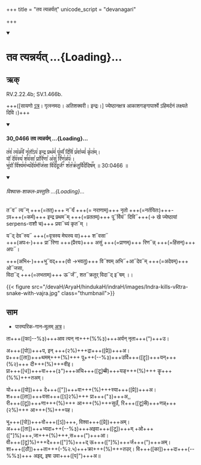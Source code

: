 +++
title = "तव त्यन्नर्यत्"
unicode_script = "devanagari"

+++
<div class="js_include" includetitle="false" newlevelforh1="1" unfilled url="/vedAH_sAma/paravastu-sAma/devaH/indraH/tava-tyan-naryam/">
<details open><summary><h1>तव त्यन्नर्यत् ...{Loading}...</h1></summary>

## ऋक्

RV.2.22.4b; SV.1.466b.

+++([सायणो [ऽत्र](https://archive.org/stream/RgVedaWithSayanasCommentaryPart2/rv_sayanabhasya_part2#page/n142/mode/1up&sa=D&ust=1542425956188000)। गृत्स्नमदः। अतिशक्वरी। इन्द्रः।] ज्येष्ठानक्षत्र आकाशगङ्गापार्श्वे ऽहिमर्दनं लक्ष्यते दिवि।)+++ 

<div class="js_include" includetitle="false" newlevelforh1="3" unfilled="" url="/vedAH_sAma/kauthumam/saMhitA/vishvAsa-prastutiH/1_pUrvArchikaH/5/2/30_0466_tava_tyannaryam.md">
<details open><summary><h4>30_0466 तव त्यन्नर्यम् ...{Loading}...</h4></summary>

त꣢व꣣ त्य꣡न्न꣢꣯र्यं नृ꣣तो꣡ऽप꣢ इन्द्र प्रथ꣣मं꣢ पू꣣र्व्यं꣢ दि꣣वि꣢ प्र꣣वा꣡च्यं꣢ कृ꣣त꣢म्।  
यो꣢ दे꣣व꣢स्य꣣ श꣡व꣢सा꣣ प्रा꣡रि꣢णा꣣ अ꣡सु꣢ रि꣣ण꣢न्न꣣पः꣢।  
भु꣢वो꣣ वि꣡श्व꣢म꣣भ्य꣡दे꣢व꣣मो꣡ज꣢सा वि꣣दे꣡दूर्ज꣢꣯ꣳ श꣣त꣡क्र꣢तुर्वि꣣दे꣡दिष꣢꣯म् ॥ 30:0466 ॥

<div class="js_include" newlevelforh1="2" title="विश्वास-शाकल-प्रस्तुतिः" unfilled="" url="/vedAH_Rk/shAkalam/saMhitA/vishvAsa-prastutiH/02/022/04_tava_tyannaryaM.md">
<details open><summary><h6>विश्वास-शाकल-प्रस्तुतिः ...{Loading}...</h6></summary>

त᳓व᳓ त्य᳓न् +++(=तत्)+++ न᳓र्यं +++(= नराणाम्)+++ नृतो +++(=नर्तयितः)+++-   
ऽप+++(=कर्म)+++ इन्द्र प्रथम᳓म् +++(=प्रततम्)+++ पू᳓र्वियं᳓ दिवि᳓+++(→ खे ज्येष्ठायां serpens-राशौ च)+++ प्रवा᳓च्यं कृत᳓म् ।

य᳓द् देव᳓स्य᳓ +++(=वृत्रस्य मेघस्य वा)+++ श᳓वसा᳓   
+++(अपः←)+++ प्रा᳓रिणा +++(प्रैरयः)+++ असुं +++(=प्राणम्)+++ रिण᳓न्न् +++(=हिंसन्)+++ अपः᳓।  

+++(अभि←)+++भु᳓वद्+++(वो →भवतु)+++ वि᳓श्वम् अभि᳓+आ᳓देव᳓म् +++(=अदेवम्)+++ ओ᳓जसा,  
विदा᳓द् +++(=लभताम्)+++ ऊ᳓र्जं᳓, शत᳓क्रतुर् विदा᳓द् इ᳓षम् ।।

</details>
</div>
</details>
</div>  

{{< figure src="/devaH/AryaH/hindukaH/indraH/images/Indra-kills-vRtra-snake-with-vajra.jpg"  class="thumbnail">}}

## साम

- पारम्परिक-गान-मूलम् [अत्र](https://archive.org/stream/sAmaveda-jaiminIya-paravastu-paramparA-docs/VIVAAHA%20UPANAYANA%20SAAMAANI#page/n2/mode/1up&sa=D&ust=1542425956189000)।
<div caption="रामानुजार्यः 1974 " class="audioEmbed" src="https://archive
.org/download/jaiminIya-sAma-gAna-paravastu-tradition-rAmAnuja/tava-tyan-naryam.mp3"></div>
<div caption="गोपालार्यः 2015  " class="audioEmbed" src="https://archive
.org/download/jaiminIya-sAma-gAna-paravastu-tradition-gopAla-2015/tava-tyan-naryam.mp3"></div>
<div caption="गोपालपवनयोर् अनुवचनम् 2015 1x" class="audioEmbed" src="https://archive
.org/download/jaiminIya-sAma-gAna-paravastu-tradition-anuvachanam-gopAla-pavana-2015/tava-tyan-naryam.mp3"></div>
<div caption="गोपालपवनयोर् अनुवचनम् 2015 1.5x" class="audioEmbed" src="https://archive
.org/download/jaiminIya-sAma-gAna-paravastu-tradition-anuvachanam-gopAla-pavana-2015-150p-speed/tava-tyan-naryam.mp3"></div>

ता+++([फा]--%३)+++आव त्यन् ना+++(%%३)+++अर्यन् नृता+++(")+++उ।

अ+++([पो])+++प, इन् +++(२%)+++द्रा+++([प्रे])+++अ।  
प्र+++([ता])+++थमम्+++(%)+++ पू+++(--%३)+++उर्वि+++([टॄ])+++यन्+++(%२)+++ दी+++(%)+++वीइ।  
प्रा+++([ध])+++वा+++(३")+++अचि+++([टू]~~ची~~)+++यङ्+++(%)+++ कॄ+++(%%)+++तअम्।

यो+++([पो])+++ दे+++(["])+++वा+++(%)+++स्या+++([प्रे])+++अ।  
श+++([ता])+++वसा+++([ऽ]२%)+++ प्रा+++("३)+++अ,,  
री+++([टू])+++णा+++(%)+++ आ+++(%)+++सुउँ, रि+++([टू]~~री~~)+++णन्न्+++(२%)+++ आ+++(%)+++पह।

भू+++([पो])+++वो+++([ऽ])+++, विश्वा+++([प्रे])+++अम्।  
अ+++([ता])+++भ्यदा+++(--%३)+++अइवा+++([टू])+++म् +ओ+++(["]%)+++,जा+++(%)+++,स+++(")+++आ।  
वी+++([टू]%)+++दे+++(["]%)+++द् ऊ+++(["]%)+++र्ज+++(")+++अम्।  
शा+++([ठौ])+++ता+++(-%२.५)+++क्रा+++(%)+++तउर्। वि+++([का])+++दा+++(--%%३)+++ अइद्, इषा उवा+++([प]")+++अ॥
</details>
</div>